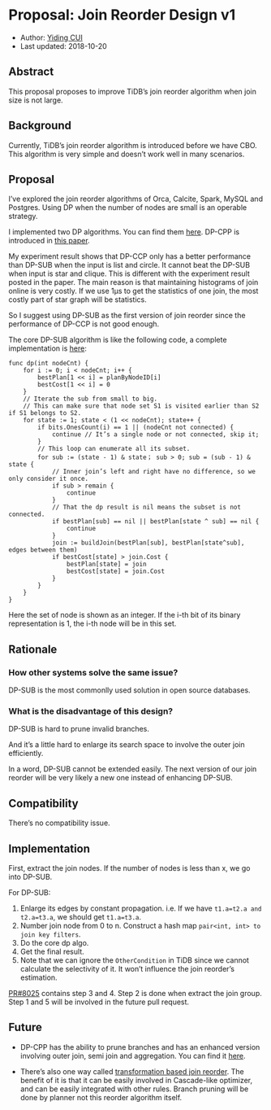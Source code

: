 # Proposal: Join Reorder Design v1

- Author:     [Yiding CUI](https://github.com/winoros)
- Last updated:  2018-10-20

## Abstract

This proposal proposes to improve TiDB’s join reorder algorithm when join size is not large.


## Background

Currently, TiDB’s join reorder algorithm is introduced before we have CBO. This algorithm is very simple and doesn’t work well in many scenarios.

## Proposal

I’ve explored the join reorder algorithms of Orca, Calcite, Spark, MySQL and Postgres. Using DP when the number of nodes are small is an operable strategy.

I implemented two DP algorithms. You can find them [here](https://github.com/winoros/DP-CCP/tree/master). DP-CPP is introduced in [this paper](https://dl.acm.org/citation.cfm?id=1164207).

My experiment result shows that DP-CCP only has a better performance than DP-SUB when the input is list and circle. It cannot beat the DP-SUB when input is star and clique. This is different with the experiment result posted in the paper. The main reason is that maintaining histograms of join online is very costly. If we use 1μs to get the statistics of one join, the most costly part of star graph will be statistics.

So I suggest using DP-SUB as the first version of join reorder since the performance of DP-CCP is not good enough.

The core DP-SUB algorithm is like the following code, a complete implementation is [here](https://github.com/winoros/DP-CCP/blob/dp-sub/dpsub.cpp):

```
func dp(int nodeCnt) {
	for i := 0; i < nodeCnt; i++ {
		bestPlan[1 << i] = planByNodeID[i]
		bestCost[1 << i] = 0
	}
	// Iterate the sub from small to big.
	// This can make sure that node set S1 is visited earlier than S2 if S1 belongs to S2.
	for state := 1; state < (1 << nodeCnt); state++ {
		if bits.OnesCount(i) == 1 || (nodeCnt not connected) {
			continue // It’s a single node or not connected, skip it;
		}
		// This loop can enumerate all its subset.
		for sub := (state - 1) & state； sub > 0; sub = (sub - 1) & state {
			// Inner join’s left and right have no difference, so we only consider it once.
			if sub > remain {
				continue
			}
			// That the dp result is nil means the subset is not connected.
			if bestPlan[sub] == nil || bestPlan[state ^ sub] == nil {
				continue
			}
			join := buildJoin(bestPlan[sub], bestPlan[state^sub], edges between them)
			if bestCost[state] > join.Cost {
				bestPlan[state] = join
				bestCost[state] = join.Cost
			}
		}
	}
}
```

Here the set of node is shown as an integer. If the i-th bit of its binary representation is 1, the i-th node will be in this set.

## Rationale

### How other systems solve the same issue?

DP-SUB is the most commonlly used solution in open source databases.

### What is the disadvantage of this design?

DP-SUB is hard to prune invalid branches. 

And it’s a little hard to enlarge its search space to involve the outer join efficiently.

In a word, DP-SUB cannot be extended easily. The next version of our join reorder will be very likely a new one instead of enhancing DP-SUB.

## Compatibility

There’s no compatibility issue.

## Implementation

First, extract the join nodes. If the number of nodes is less than x, we go into DP-SUB.

For DP-SUB:

1. Enlarge its edges by constant propagation. i.e. If we have `t1.a=t2.a and  t2.a=t3.a`, we should get `t1.a=t3.a`.
2. Number join node from 0 to n. Construct a hash map `pair<int, int> to join key filters`.
3. Do the core dp algo.
4. Get the final result.
5. Note that we can ignore the `OtherCondition` in TiDB since we cannot calculate the selectivity of it. It won’t influence the join reorder’s estimation.

[PR#8025](https://tidb/pull/8025) contains step 3 and 4. Step 2 is done when extract the join group. Step 1 and 5 will be involved in the future pull request.


## Future

- DP-CPP has the ability to prune branches and has an enhanced version involving outer join, semi join and aggregation. You can find it [here](https://pdfs.semanticscholar.org/b24a/e7a6a57c083e441d7c96cb6d71472c6e0c9b.pdf).

- There’s also one way called [transformation based join reorder](http://www.vldb.org/pvldb/vol7/p1243-shanbhag.pdf). The benefit of it is that it can be easily involved in Cascade-like optimizer, and can be easily integrated with other rules. Branch pruning will be done by planner not this reorder algorithm itself.


